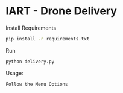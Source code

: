 # IART - Drone Delivery

Install Requirements
```bash
pip install -r requirements.txt
```

Run
```bash
python delivery.py
```

Usage:
```bash
Follow the Menu Options
```
